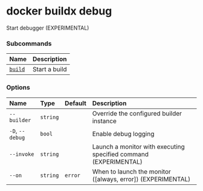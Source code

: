 # docker buildx debug

<!---MARKER_GEN_START-->
Start debugger (EXPERIMENTAL)

### Subcommands

| Name                             | Description   |
|:---------------------------------|:--------------|
| [`build`](buildx_debug_build.md) | Start a build |


### Options

| Name            | Type     | Default | Description                                                      |
|:----------------|:---------|:--------|:-----------------------------------------------------------------|
| `--builder`     | `string` |         | Override the configured builder instance                         |
| `-D`, `--debug` | `bool`   |         | Enable debug logging                                             |
| `--invoke`      | `string` |         | Launch a monitor with executing specified command (EXPERIMENTAL) |
| `--on`          | `string` | `error` | When to launch the monitor ([always, error]) (EXPERIMENTAL)      |


<!---MARKER_GEN_END-->

